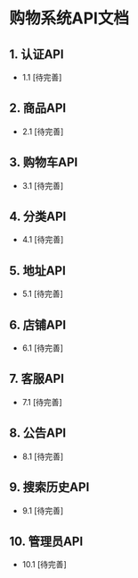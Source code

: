 # 购物系统API文档

## 1. 认证API
   - 1.1 [待完善]

## 2. 商品API
   - 2.1 [待完善]

## 3. 购物车API
   - 3.1 [待完善]

## 4. 分类API
   - 4.1 [待完善]

## 5. 地址API
   - 5.1 [待完善]

## 6. 店铺API
   - 6.1 [待完善]

## 7. 客服API
   - 7.1 [待完善]

## 8. 公告API
   - 8.1 [待完善]

## 9. 搜索历史API
   - 9.1 [待完善]

## 10. 管理员API
   - 10.1 [待完善]
